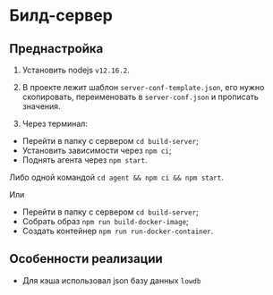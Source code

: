 # Билд-сервер

## Преднастройка

1. Установить nodejs `v12.16.2`.

2. В проекте лежит шаблон `server-conf-template.json`, его нужно скопировать,
переименовать в `server-conf.json` и прописать значения.

3. Через терминал:

- Перейти в папку с сервером `cd build-server`;
- Установить зависимости через `npm ci`;
- Поднять агента через `npm start`.

Либо одной командой `cd agent && npm ci && npm start`.

Или 

- Перейти в папку с сервером `cd build-server`;
- Собрать образ `npm run build-docker-image`;
- Создать контейнер `npm run run-docker-container`.

## Особенности реализации

* Для кэша использовал json базу данных `lowdb`



